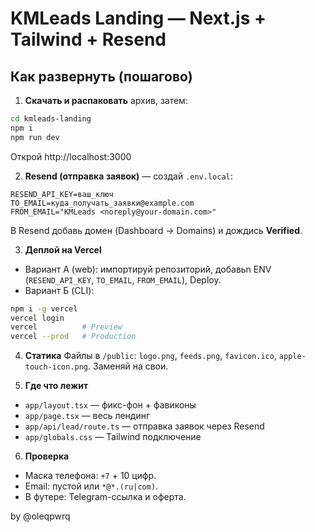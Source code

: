 # KMLeads Landing — Next.js + Tailwind + Resend

## Как развернуть (пошагово)
1) **Скачать и распаковать** архив, затем:
```bash
cd kmleads-landing
npm i
npm run dev
```
Открой http://localhost:3000

2) **Resend (отправка заявок)** — создай `.env.local`:
```
RESEND_API_KEY=ваш_ключ
TO_EMAIL=куда_получать_заявки@example.com
FROM_EMAIL="KMLeads <noreply@your-domain.com>"
```
В Resend добавь домен (Dashboard → Domains) и дождись **Verified**.

3) **Деплой на Vercel**
- Вариант А (web): импортируй репозиторий, добавьn ENV (`RESEND_API_KEY`, `TO_EMAIL`, `FROM_EMAIL`), Deploy.
- Вариант Б (CLI):
```bash
npm i -g vercel
vercel login
vercel          # Preview
vercel --prod   # Production
```

4) **Статика**
Файлы в `/public`: `logo.png`, `feeds.png`, `favicon.ico`, `apple-touch-icon.png`. Заменяй на свои.

5) **Где что лежит**
- `app/layout.tsx` — фикс-фон + фавиконы
- `app/page.tsx` — весь лендинг
- `app/api/lead/route.ts` — отправка заявок через Resend
- `app/globals.css` — Tailwind подключение

6) **Проверка**
- Маска телефона: `+7` + 10 цифр.
- Email: пустой или `*@*.(ru|com)`.
- В футере: Telegram-ссылка и оферта.

by @oleqpwrq
